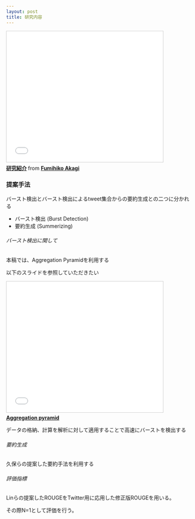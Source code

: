 ```yaml
---
layout: post
title: 研究内容
---
```


<iframe src="//www.slideshare.net/slideshow/embed_code/key/AgVuFch8PJUmsB" width="425" height="355" frameborder="0" marginwidth="0" marginheight="0" scrolling="no" style="border:1px solid #CCC; border-width:1px; margin-bottom:5px; max-width: 100%;" allowfullscreen> </iframe> <div style="margin-bottom:5px"> <strong> <a href="//www.slideshare.net/anondroid5/ss-48538526" title="研究紹介" target="_blank">研究紹介</a> </strong> from <strong><a href="//www.slideshare.net/anondroid5" target="_blank">Fumihiko Akagi</a></strong> </div>

### 提案手法
バースト検出とバースト検出によるtweet集合からの要約生成との二つに分かれる

 - バースト検出 (Burst Detection) 
 - 要約生成 (Summerizing)

###### バースト検出に関して

本稿では、Aggregation Pyramidを利用する

以下のスライドを参照していただきたい

<iframe src="//www.slideshare.net/slideshow/embed_code/key/duY0RiP7SIr5Y7" width="425" height="355" frameborder="0" marginwidth="0" marginheight="0" scrolling="no" style="border:1px solid #CCC; border-width:1px; margin-bottom:5px; max-width: 100%;" allowfullscreen> </iframe> <div style="margin-bottom:5px"> <strong> <a href="//www.slideshare.net/anondroid5/aggregation-pyramid" title="Aggregation pyramid" target="_blank">Aggregation pyramid</a> </strong></div>

データの格納、計算を解析に対して適用することで高速にバーストを検出する

###### 要約生成

久保らの提案した要約手法を利用する

###### 評価指標

Linらの提案したROUGEをTwitter用に応用した修正版ROUGEを用いる。

その際N=1として評価を行う。
